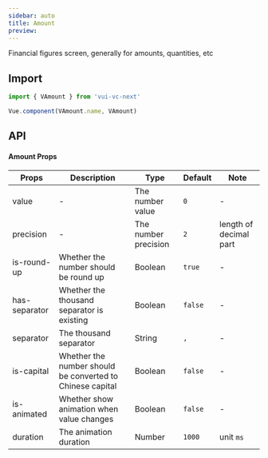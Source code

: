 ```yaml
---
sidebar: auto
title: Amount
preview: 
---
```


Financial figures screen, generally for amounts, quantities, etc

## Import

```js
import { VAmount } from 'vui-vc-next'

Vue.component(VAmount.name, VAmount)
```

## API

#### Amount Props
| Props | Description | Type | Default | Note |
|----|-----|------|------|------|
|value|-|The number value|`0`|-|
|precision|-|The number precision|`2`|length of decimal part|
|is-round-up|Whether the number should be round up|Boolean|`true`|-|
|has-separator|Whether the thousand separator is existing|Boolean|`false`|-|
|separator|The thousand separator|String|`,`|-|
|is-capital|Whether the number should be converted to Chinese capital|Boolean|`false`|-|
|is-animated|Whether show animation when value changes|Boolean|`false`|-|
|duration|The animation duration|Number|`1000`|unit `ms`|
